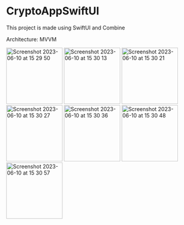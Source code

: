 # CryptoAppSwiftUI

This project is made using SwiftUI and Combine

Architecture: MVVM

<img width="150" alt="Screenshot 2023-06-10 at 15 29 50" src="https://github.com/Idanthyrsus/CryptoAppSwiftUI/assets/105043706/1538262b-1ec8-4068-a9fa-9f1099322e2d">

<img width="150" alt="Screenshot 2023-06-10 at 15 30 13" src="https://github.com/Idanthyrsus/CryptoAppSwiftUI/assets/105043706/8b6424e5-45cb-4890-ab6f-826192256ab1">

<img width="150" alt="Screenshot 2023-06-10 at 15 30 21" src="https://github.com/Idanthyrsus/CryptoAppSwiftUI/assets/105043706/2adbb837-990a-4ee8-9f00-c6a13b247ced">

<img width="150" alt="Screenshot 2023-06-10 at 15 30 27" src="https://github.com/Idanthyrsus/CryptoAppSwiftUI/assets/105043706/990a65eb-cd25-4a43-bb65-ec6926256597">

<img width="150" alt="Screenshot 2023-06-10 at 15 30 36" src="https://github.com/Idanthyrsus/CryptoAppSwiftUI/assets/105043706/6d746812-42fc-496d-9d16-5e32c6a79d93">

<img width="150" alt="Screenshot 2023-06-10 at 15 30 48" src="https://github.com/Idanthyrsus/CryptoAppSwiftUI/assets/105043706/0844f8b2-a30f-4e1c-a89a-3af901c72148">

<img width="150" alt="Screenshot 2023-06-10 at 15 30 57" src="https://github.com/Idanthyrsus/CryptoAppSwiftUI/assets/105043706/c2f2c3e8-6ff4-463d-a13d-16b2b203aef8">
